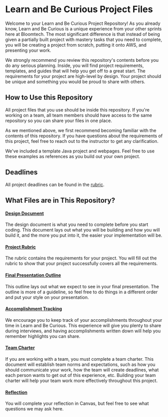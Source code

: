 # Learn and Be Curious Project Files

Welcome to your Learn and Be Curious Project Repository! As you already know, Learn and Be Curious is a unique experience from your other sprints here at Bloomtech. The most significant difference is that instead of being given a partially built project with mastery tasks that you need to complete, you will be creating a project from scratch, putting it onto AWS, and presenting your work.

We strongly recommend you review this repository's contents before you do any serious planning. Inside, you will find project requirements, templates, and guides that will help you get off to a great start. The requirements for your project are high-level by design. Your project should be unique and something you would be proud to share with others. 
  
## How to Use this Repository

All project files that you use should be inside this repository. If you're working on a team, all team members should have access to the same repository so you can share your files in one place.

As we mentioned above, we first recommend becoming familiar with the contents of this repository. If you have questions about the requirements of this project, feel free to reach out to the instructor to get any clarification.

We've included a template Java project and webpages. Feel free to use these examples as references as you build out your own project.

## Deadlines

All project deadlines can be found in the [rubric](sample_files/project_documents/rubric.md).
  
## What Files are in This Repository?

#### [Design Document](sample_files/project_documents/design_document.md)

The design document is what you need to complete before you start coding. This document lays out what you will be building and how you will build it, and the more you put into it, the easier your implementation will be.

#### [Project Rubric](sample_files/project_documents/rubric.md)

The rubric contains the requirements for your project. You will fill out the rubric to show that your project successfully covers all the requirements.

#### [Final Presentation Outline](sample_files/project_documents/final_presentation_outline.pdf)

This outline lays out what we expect to see in your final presentation. The outline is more of a guideline, so feel free to do things in a different order and put your style on your presentation. 

#### [Accomplishment Tracking](sample_files/project_documents/accomplishment_tracking_template.md)

We encourage you to keep track of your accomplishments throughout your time in Learn and Be Curious. This experience will give you plenty to share during interviews, and having accomplishments written down will help you remember highlights you can share.

#### [Team Charter](sample_files/project_documents/team_charter.md)

If you are working with a team, you must complete a team charter. This document will establish team norms and expectations, such as how you should communicate your work, how the team will create deadlines, what each person wants to get out of this experience, etc. Building your team charter will help your team work more effectively throughout this project.

#### [Reflection](sample_files/project_documents/reflection.md)

You will complete your reflection in Canvas, but feel free to see what questions we may ask here.
